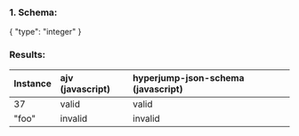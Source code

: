 <h3>1. Schema:</h3>
<p>{
  "type": "integer"
}</p>

<h3>Results:</h3>

| Instance   | ajv (javascript)   | hyperjump-json-schema (javascript)   |
|:-----------|:-------------------|:-------------------------------------|
| 37         | valid              | valid                                |
| "foo"      | invalid            | invalid                              |
